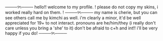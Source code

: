────୨ৎ────
hello!! welcome to my profile. 
! please do not copy my skins, i worked really hard on them. !
────୨ৎ────
my name is cherie, but you can see others call me by kimchi as well. i'm clearly a minor, it'd be well appreciated for 19+ to not interact.
pronouns are he/him/they (i really don't care unless you bring a 'she' to it)
don't be afraid to c+h and int!! i'll be very happy if you do!
────୨ৎ────
